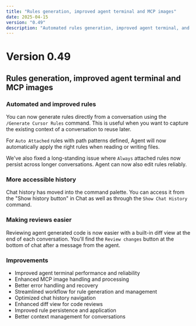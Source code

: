```yaml
---
title: "Rules generation, improved agent terminal and MCP images"
date: 2025-04-15
version: "0.49"
description: "Automated rules generation, improved agent terminal, and enhanced MCP images."
---
```


# Version 0.49

## Rules generation, improved agent terminal and MCP images

### Automated and improved rules

You can now generate rules directly from a conversation using the `/Generate Cursor Rules` command. This is useful when you want to capture the existing context of a conversation to reuse later.

For `Auto Attached` rules with path patterns defined, Agent will now automatically apply the right rules when reading or writing files.

We've also fixed a long-standing issue where `Always` attached rules now persist across longer conversations. Agent can now also edit rules reliably.

### More accessible history

Chat history has moved into the command palette. You can access it from the "Show history button" in Chat as well as through the `Show Chat History` command.

### Making reviews easier

Reviewing agent generated code is now easier with a built-in diff view at the end of each conversation. You'll find the `Review changes` button at the bottom of chat after a message from the agent.

### Improvements

* Improved agent terminal performance and reliability
* Enhanced MCP image handling and processing
* Better error handling and recovery
* Streamlined workflow for rule generation and management
* Optimized chat history navigation
* Enhanced diff view for code reviews
* Improved rule persistence and application
* Better context management for conversations 
